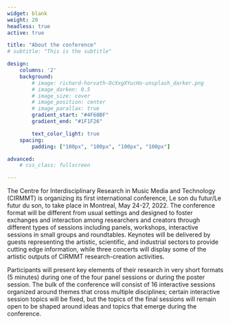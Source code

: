 ```yaml
--- 
widget: blank
weight: 20
headless: true
active: true

title: "About the conference"
# subtitle: "This is the subtitle"

design:
    columns: '2'
    background:
        # image: richard-horvath-OcXxgXYucHo-unsplash_darker.png
        # image_darken: 0.5
        # image_size: cover
        # image_position: center
        # image_parallax: true
        gradient_start: "#4F60BF"
        gradient_end: "#1F1F26"

        text_color_light: true
    spacing: 
        padding: ["100px", "100px", "100px", "100px"]

advanced:
    # css_class: fullscreen

---
```


The Centre for Interdisciplinary Research in Music Media and Technology (CIRMMT) is organizing its first international conference, Le son du futur/Le futur du son, to take place in Montreal, May 24-27, 2022. The conference format will be different from usual settings and designed to foster exchanges and interaction among researchers and creators through different types of sessions including panels, workshops, interactive sessions in small groups and roundtables. Keynotes will be delivered by guests representing the artistic, scientific, and industrial sectors to provide cutting edge information, while three concerts will display some of the artistic outputs of CIRMMT research-creation activities. 

 

Participants will present key elements of their research in very short formats (5 minutes) during one of the four panel sessions or during the poster session. The bulk of the conference will consist of 16 interactive sessions organized around themes that cross multiple disciplines; certain interactive session topics will be fixed, but the topics of the final sessions will remain open to be shaped around ideas and topics that emerge during the conference.  


